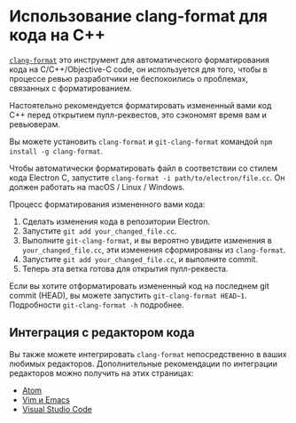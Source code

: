 # Использование clang-format для кода на C++

[`clang-format`](https://clang.llvm.org/docs/ClangFormat.html) это инструмент для автоматического форматирования кода на C/C++/Objective-C code, он используется для того, чтобы в процессе ревью разработчики не беспокоились о проблемах, связанных с форматированием.

Настоятельно рекомендуется форматировать измененный вами код C++ перед открытием пулл-реквестов, это сэкономят время вам и ревьюверам.

Вы можете установить `clang-format` и `git-clang-format` командой `npm install -g clang-format`.

Чтобы автоматически форматировать файл в соответствии со стилем кода Electron C, запустите `clang-format -i path/to/electron/file.cc`. Он должен работать на macOS / Linux / Windows.

Процесс форматирования измененного вами кода:

1. Сделать изменения кода в репозитории Electron.
2. Запустите `git add your_changed_file.cc`.
3. Выполните `git-clang-format`, и вы вероятно увидите изменения в `your_changed_file.cc`, эти изменения сформированы из `clang-format`.
4. Запустите `git add your_changed_file.cc`, и выполните commit.
5. Теперь эта ветка готова для открытия пулл-реквеста.

Если вы хотите отформатировать измененный код на последнем git commit (HEAD), вы можете запустить `git-clang-format HEAD~1`. Подробности `git-clang-format -h` подробнее.

## Интеграция с редактором кода

Вы также можете интегрировать `clang-format` непосредственно в ваших любимых редакторов. Дополнительные рекомендации по интеграции редакторов можно получить на этих страницах:

* [Atom](https://atom.io/packages/clang-format)
* [Vim и Emacs](https://clang.llvm.org/docs/ClangFormat.html#vim-integration)
* [Visual Studio Code](https://marketplace.visualstudio.com/items?itemName=xaver.clang-format)
